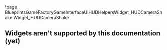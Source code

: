 \page BlueprintsGameFactoryGameInterfaceUIHUDHelpersWidget_HUDCameraShake Widget_HUDCameraShake
## Widgets aren't supported by this documentation (yet)
